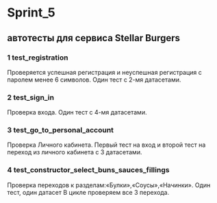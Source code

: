 # Sprint_5
## автотесты для сервиса Stellar Burgers

### 1 test_registration
Проверяется успешная регистрация и неуспешная регистрация с паролем менее 6 символов. Один тест с 2-мя датасетами. 

### 2 test_sign_in
Проверка входа. Один тест с 4-мя датасетами.

### 3 test_go_to_personal_account
Проверка Личного кабинета. Первый тест на вход и второй тест на переход из личного кабинета с 3 датасетами.

### 4 test_constructor_select_buns_sauces_fillings
Проверка переходов к разделам:«Булки»,«Соусы»,«Начинки». Один тест, один датасет В цикле проверяем все 3 перехода.


